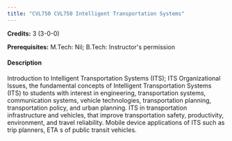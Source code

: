 ```yaml
---
title: "CVL750 CVL750 Intelligent Transportation Systems"
---
```

**Credits:** 3 (3-0-0)

**Prerequisites:** M.Tech: Nil; B.Tech: Instructor's permission

#### Description
Introduction to Intelligent Transportation Systems (ITS); ITS Organizational Issues, the fundamental concepts of Intelligent Transportation Systems (ITS) to students with interest in engineering, transportation systems, communication systems, vehicle technologies, transportation planning, transportation policy, and urban planning. ITS in transportation infrastructure and vehicles, that improve transportation safety, productivity, environment, and travel reliability. Mobile device applications of ITS such as trip planners, ETA s of public transit vehicles.